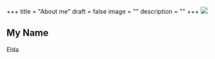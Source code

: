 +++
title = "About me"
draft = false
image = ""
description = ""
+++
![](/img/default-author.jpg)

## My Name

Elda